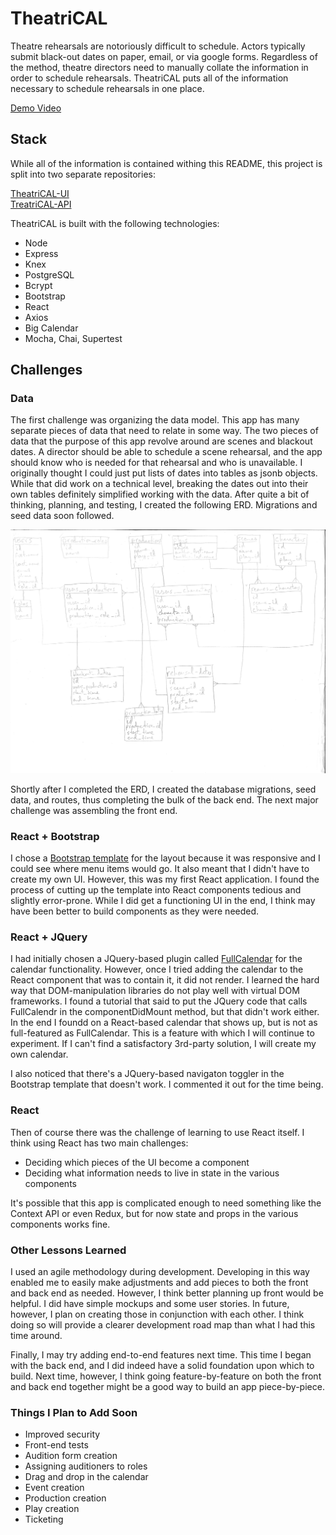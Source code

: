 # TheatriCAL

Theatre rehearsals are notoriously difficult to schedule. Actors typically submit black-out dates on paper, email, or via google forms. Regardless of the method, theatre directors need to manually collate the information in order to schedule rehearsals. TheatriCAL puts all of the information necessary to schedule rehearsals in one place.

[Demo Video](https://youtu.be/6_qVLI79CWY)

## Stack
While all of the information is contained withing this README, this project is split into two separate repositories:

[TheatriCAL-UI](https://github.com/cdcasey/theatrical-ui)
<br>
[TreatriCAL-API](https://github.com/cdcasey/theatrical)

TheatriCAL is built with the following technologies:
* Node
* Express
* Knex
* PostgreSQL
* Bcrypt
* Bootstrap
* React
* Axios
* Big Calendar
* Mocha, Chai, Supertest

## Challenges

### Data

The first challenge was organizing the data model. This app has many separate pieces of data that need to relate in some way. The two pieces of data that the purpose of this app revolve around are scenes and blackout dates. A director should be able to schedule a scene rehearsal, and the app should know who is needed for that rehearsal and who is unavailable. I originally thought I could just put lists of dates into tables as jsonb objects. While that did work on a technical level, breaking the dates out into their own tables definitely simplified working with the data. After quite a bit of thinking, planning, and testing, I created the following ERD. Migrations and seed data soon followed.

![erd](readme-assets/theatrical-erd.png)

Shortly after I completed the ERD, I created the database migrations, seed data, and routes, thus completing the bulk of the back end. The next major challenge was assembling the front end.

### React + Bootstrap

I chose a [Bootstrap template](https://startbootstrap.com/template-overviews/sb-admin/) for the layout because it was responsive and I could see where menu items would go. It also meant that I didn't have to create my own UI. However, this was my first React application. I found the process of cutting up the template into React components tedious and slightly error-prone. While I did get a functioning UI in the end, I think may have been better to build components as they were needed.

### React + JQuery

I had initially chosen a JQuery-based plugin called [FullCalendar](https://fullcalendar.io/) for the calendar functionality. However, once I tried adding the calendar to the React component that was to contain it, it did not render. I learned the hard way that DOM-manipulation libraries do not play well with virtual DOM frameworks. I found a tutorial that said to put the JQuery code that calls FullCalendr in the componentDidMount method, but that didn't work either. In the end I foundd on a React-based calendar that shows up, but is not as full-featured as FullCalendar. This is a feature with which I will continue to experiment. If I can't find a satisfactory 3rd-party solution, I will create my own calendar.

I also noticed that there's a JQuery-based navigaton toggler in the Bootstrap template that doesn't work. I commented it out for the time being.

### React

Then of course there was the challenge of learning to use React itself. I think using React has two main challenges:
* Deciding which pieces of the UI become a component
* Deciding what information needs to live in state in the various components

It's possible that this app is complicated enough to need something like the Context API or even Redux, but for now state and props in the various components works fine.

### Other Lessons Learned

I used an agile methodology during development. Developing in this way enabled me to easily make adjustments and add pieces to both the front and back end as needed. However, I think better planning up front would be helpful. I did have simple mockups and some user stories. In future, however, I plan on creating those in conjunction with each other. I think doing so will provide a clearer development road map than what I had this time around.

Finally, I may try adding end-to-end features next time. This time I began with the back end, and I did indeed have a solid foundation upon which to build. Next time, however, I think going feature-by-feature on both the front and back end together might be a good way to build an app piece-by-piece.

### Things I Plan to Add Soon

* Improved security
* Front-end tests
* Audition form creation
* Assigning auditioners to roles
* Drag and drop in the calendar
* Event creation
* Production creation
* Play creation
* Ticketing
